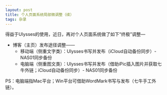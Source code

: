 ```yaml
---
layout: post
title: 个人页面系统局部微调整（续）
tags: 杂录
---
```


得益于Ulysses的使用，近日，再对个人页面系统做了如下“终极”调整—

- 博客（主页）发布途径调整——
	- 移动端（侧重文字类）：Ulysses书写并发布（iCloud自动备份同步）- NAS01同步备份	 
	- 电脑端（侧重图文类）：Ulysses书写并发布（借助iPic插入图片并获取七牛外链；iCloud自动备份同步）- NAS01同步备份

PS：电脑端指Mac平台；Win平台可借助WordMark书写与发布（七牛手工外链）。

